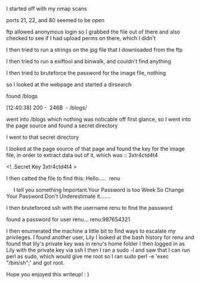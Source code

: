 I started off with my nmap scans

ports 21, 22, and 80 seemed to be open

ftp allowed anonymous login so I grabbed the file out of there and also checked to see if I had upload perms on there, which I didn't


I then tried to run a strings on the jpg file that I downloaded from the ftp

I then tried to run a exiftool and binwalk, and couldn't find anything

I then tried to bruteforce the password for the image file, nothing


so I looked at the webpage and started a dirsearch

found /blogs

[12:40:38] 200 -  246B  - /blogs/
 


went into /blogs which nothing was noticable off first glance, so I went into the page source and found a secret directory

 <!--the hint is the another secret directory is S3cr3t-T3xt-->

I went to that secret directory

I looked at the page source of that page and found the key for the image file, in order to extract data out of it, which was :: 3xtr4ctd4t4

<!..Secret Key 3xtr4ctd4t4 >

I then catted the file to find this:
Hello.....  renu 
 
      I tell you something Important.Your Password is too Week So Change Your Password 
Don't Underestimate it....... 

 
I then bruteforced ssh with the username renu to find the password


found a password for user renu... renu:987654321


I then enumerated the machine a little bit to find ways to escalate my privileges. 
I found another user, Lily
I looked at the bash history for renu and found that lily's private key was in renu's home folder
I then logged in as Lily with the private key via ssh
I then I ran a sudo -l and saw that I can run perl as sudo, which would give me root
so I ran sudo perl -e 'exec "/bin/sh";'
and got root.



Hope you enjoyed this writeup! : )
